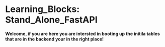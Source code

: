 # Learning_Blocks: Stand_Alone_FastAPI
<strong> Welcome, if you are here you are intersted in booting up the initila tables that are in the backend your in the right place!
